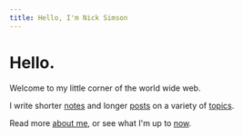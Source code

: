 ```yaml
---
title: Hello, I'm Nick Simson
---
```


<h1 id="greeting" class="home-heading">Hello.</h1>
      <script language="JavaScript">
        var myDate = new Date();
        var greeting;
        if (myDate.getHours() >= 5 && myDate.getHours() < 12) {
          greeting = "Good morning.";
        } else if (myDate.getHours() >= 12 && myDate.getHours() <= 17) {
          greeting = "Good afternoon.";
        } else if (myDate.getHours() > 17 && myDate.getHours() <= 22) {
          greeting = "Good evening.";
        } else {
          greeting = "Hello.";
        }
        // Display the greeting in an element with id "greeting"
        var greetingElement = document.getElementById("greeting");
        if (greetingElement) {
          greetingElement.textContent = greeting;
        }
      </script>

Welcome to my little corner of the world wide web. 

I write shorter [notes](/notes/) and longer [posts](/posts/) on a variety of [topics](/tags/).

Read more [about me](/about.html), or see what I'm up to [now](/now.html).
